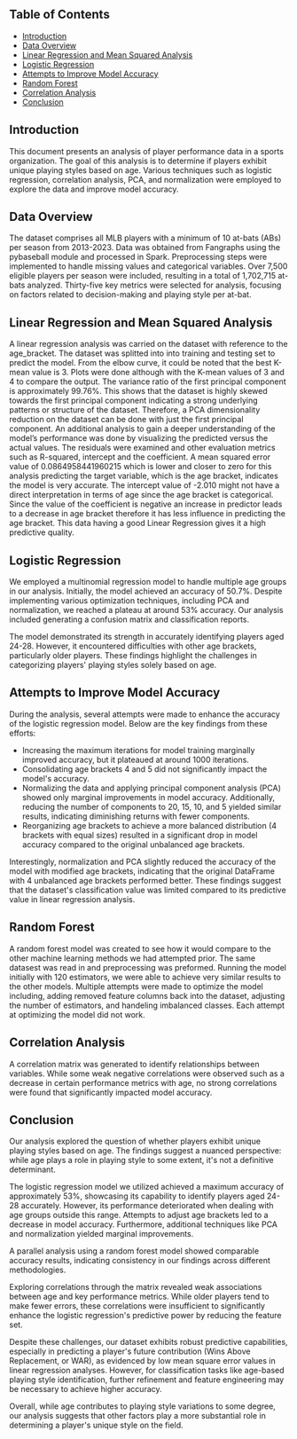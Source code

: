 ## Table of Contents
- [Introduction](#introduction)
- [Data Overview](#data-overview)
- [Linear Regression and Mean Squared Analysis](#linear-regression-and-mean-squared-analysis) 
- [Logistic Regression](#logistic-regression)
- [Attempts to Improve Model Accuracy](#attempts-to-improve-model-accuracy)
- [Random Forest](#random-forest)
- [Correlation Analysis](#correlation-analysis)
- [Conclusion](#conclusion)

## Introduction
This document presents an analysis of player performance data in a sports organization. The goal of this analysis is to determine if players exhibit unique playing styles based on age. Various techniques such as logistic regression, correlation analysis, PCA, and normalization were employed to explore the data and improve model accuracy.

## Data Overview
The dataset comprises all MLB players with a minimum of 10 at-bats (ABs) per season from 2013-2023. Data was obtained from Fangraphs using the pybaseball module and processed in Spark. Preprocessing steps were implemented to handle missing values and categorical variables. Over 7,500 eligible players per season were included, resulting in a total of 1,702,715 at-bats analyzed. Thirty-five key metrics were selected for analysis, focusing on factors related to decision-making and playing style per at-bat.

## Linear Regression and Mean Squared Analysis
A linear regression analysis was carried on the dataset with reference to the age_bracket. The dataset was splitted into into training and testing set to predict the model.
From the elbow curve, it could be noted that the best K-mean value is 3. Plots were done although with the K-mean values of 3 and 4 to compare the output.
The variance ratio of the first principal component is approximately 99.76%. This  shows that the dataset is highly skewed towards the first principal component indicating a strong underlying patterns or structure of the dataset. Therefore, a PCA dimensionality reduction on the dataset can be done with just the first principal component.
An additional analysis to gain a deeper understanding of the model’s performance was done by visualizing the predicted versus the actual values. The residuals were examined and other evaluation metrics such as R-squared, intercept and the coefficient.
A mean squared error value of 0.0864958441960215 which is lower and closer to zero for this analysis predicting the target variable, which is the age bracket, indicates the model is very accurate.
The intercept value of -2.010 might not have a direct interpretation in terms of age since the age bracket is categorical. Since the value of the coefficient is negative an increase in predictor leads to a decrease in age bracket therefore it has less influence in predicting the age bracket.
This data having a good Linear Regression gives it a high predictive quality.



## Logistic Regression
We employed a multinomial regression model to handle multiple age groups in our analysis. Initially, the model achieved an accuracy of 50.7%. Despite implementing various optimization techniques, including PCA and normalization, we reached a plateau at around 53% accuracy. Our analysis included generating a confusion matrix and classification reports.

The model demonstrated its strength in accurately identifying players aged 24-28. However, it encountered difficulties with other age brackets, particularly older players. These findings highlight the challenges in categorizing players' playing styles solely based on age.

## Attempts to Improve Model Accuracy
During the analysis, several attempts were made to enhance the accuracy of the logistic regression model. Below are the key findings from these efforts:
- Increasing the maximum iterations for model training marginally improved accuracy, but it plateaued at around 1000 iterations.
- Consolidating age brackets 4 and 5 did not significantly impact the model's accuracy.
- Normalizing the data and applying principal component analysis (PCA) showed only marginal improvements in model accuracy. Additionally, reducing the number of components to 20, 15, 10, and 5 yielded similar results, indicating diminishing returns with fewer components.
- Reorganizing age brackets to achieve a more balanced distribution (4 brackets with equal sizes) resulted in a significant drop in model accuracy compared to the original unbalanced age brackets.

Interestingly, normalization and PCA slightly reduced the accuracy of the model with modified age brackets, indicating that the original DataFrame with 4 unbalanced age brackets performed better. These findings suggest that the dataset's classification value was limited compared to its predictive value in linear regression analysis.

## Random Forest
A random forest model was created to see how it would compare to the other machine learning methods we had attempted prior. The same datasest was read in and preprocessing was preformed. Running the model initially with 120 estimators, we were able to achieve very similar results to the other models. Multiple attempts were made to optimize the model including, adding removed feature columns back into the dataset, adjusting the number of estimators, and handeling imbalanced classes. Each attempt at optimizing the model did not work.  

## Correlation Analysis
A correlation matrix was generated to identify relationships between variables. While some weak negative correlations were observed such as a decrease in certain performance metrics with age, no strong correlations were found that significantly impacted model accuracy.

## Conclusion
Our analysis explored the question of whether players exhibit unique playing styles based on age. The findings suggest a nuanced perspective: while age plays a role in playing style to some extent, it's not a definitive determinant.

The logistic regression model we utilized achieved a maximum accuracy of approximately 53%, showcasing its capability to identify players aged 24-28 accurately. However, its performance deteriorated when dealing with age groups outside this range. Attempts to adjust age brackets led to a decrease in model accuracy. Furthermore, additional techniques like PCA and normalization yielded marginal improvements.

A parallel analysis using a random forest model showed comparable accuracy results, indicating consistency in our findings across different methodologies.

Exploring correlations through the matrix revealed weak associations between age and key performance metrics. While older players tend to make fewer errors, these correlations were insufficient to significantly enhance the logistic regression's predictive power by reducing the feature set.

Despite these challenges, our dataset exhibits robust predictive capabilities, especially in predicting a player's future contribution (Wins Above Replacement, or WAR), as evidenced by low mean square error values in linear regression analyses. However, for classification tasks like age-based playing style identification, further refinement and feature engineering may be necessary to achieve higher accuracy.

Overall, while age contributes to playing style variations to some degree, our analysis suggests that other factors play a more substantial role in determining a player's unique style on the field.
